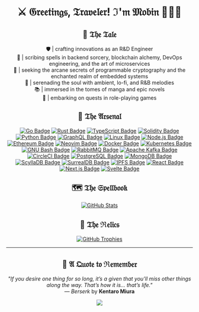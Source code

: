 <div align="center">

# ⚔️ 𝔊𝔯𝔢𝔢𝔱𝔦𝔫𝔤𝔰, 𝔗𝔯𝔞𝔳𝔢𝔩𝔢𝔯! ℑ'𝔪 𝔐𝔬𝔟𝔦𝔫 🧙🏼‍♂️

## 📜 𝔗𝔥𝔢 𝔗𝔞𝔩𝔢

🛡️ | crafting innovations as an R&D Engineer  
📖 | scribing spells in backend sorcery, blockchain alchemy, DevOps engineering, and the art of microservices  
🔮 | seeking the arcane secrets of programmable cryptography and the enchanted realm of embedded systems  
🎼 | serenading the soul with ambient, lo-fi, and R&B melodies  
📚 | immersed in the tomes of manga and epic novels  
🎲 | embarking on quests in role-playing games

## 🧵 𝔗𝔥𝔢 𝔄𝔯𝔰𝔢𝔫𝔞𝔩

[![Go Badge](https://img.shields.io/badge/Go-00ADD8?logo=go&logoColor=fff&style=for-the-badge)](https://go.dev/)
[![Rust Badge](https://img.shields.io/badge/Rust-000?logo=rust&logoColor=fff&style=for-the-badge)](https://www.rust-lang.org/)
[![TypeScript Badge](https://img.shields.io/badge/TypeScript-3178C6?logo=typescript&logoColor=fff&style=for-the-badge)](https://www.typescriptlang.org/)
[![Solidity Badge](https://img.shields.io/badge/Solidity-363636?logo=solidity&logoColor=fff&style=for-the-badge)](https://soliditylang.org/)
[![Python Badge](https://img.shields.io/badge/Python-3776AB?logo=python&logoColor=fff&style=for-the-badge)](https://www.python.org/)
[![GraphQL Badge](https://img.shields.io/badge/GraphQL-E10098?logo=graphql&logoColor=fff&style=for-the-badge)](https://graphql.org/)
[![Linux Badge](https://img.shields.io/badge/Linux-FCC624?logo=linux&logoColor=000&style=for-the-badge)](https://www.linux.org/)
[![Node.js Badge](https://img.shields.io/badge/Node.js-393?logo=nodedotjs&logoColor=fff&style=for-the-badge)](https://nodejs.org/)
[![Ethereum Badge](https://img.shields.io/badge/Ethereum-3C3C3D?logo=ethereum&logoColor=fff&style=for-the-badge)](https://ethereum.org/)
[![Neovim Badge](https://img.shields.io/badge/Neovim-57A143?logo=neovim&logoColor=fff&style=for-the-badge)](https://neovim.io/)
[![Docker Badge](https://img.shields.io/badge/Docker-2496ED?logo=docker&logoColor=fff&style=for-the-badge)](https://www.docker.com/)
[![Kubernetes Badge](https://img.shields.io/badge/Kubernetes-326CE5?logo=kubernetes&logoColor=fff&style=for-the-badge)](https://kubernetes.io/)
[![GNU Bash Badge](https://img.shields.io/badge/GNU%20Bash-4EAA25?logo=gnubash&logoColor=fff&style=for-the-badge)](https://www.gnu.org/software/bash/)
[![RabbitMQ Badge](https://img.shields.io/badge/RabbitMQ-F60?logo=rabbitmq&logoColor=fff&style=for-the-badge)](https://rabbitmq.com/)
[![Apache Kafka Badge](https://img.shields.io/badge/Apache%20Kafka-231F20?logo=apachekafka&logoColor=fff&style=for-the-badge)](https://kafka.apache.org/)
[![CircleCI Badge](https://img.shields.io/badge/CircleCI-343434?logo=circleci&logoColor=fff&style=for-the-badge)](https://circleci.com/)
[![PostgreSQL Badge](https://img.shields.io/badge/PostgreSQL-4169E1?logo=postgresql&logoColor=fff&style=for-the-badge)](https://www.postgresql.org/)
[![MongoDB Badge](https://img.shields.io/badge/MongoDB-47A248?logo=mongodb&logoColor=fff&style=for-the-badge)](https://www.mongodb.com/)
[![ScyllaDB Badge](https://img.shields.io/badge/ScyllaDB-6CD5E7?logo=scylladb&logoColor=000&style=for-the-badge)](https://www.scylladb.com/)
[![SurrealDB Badge](https://img.shields.io/badge/SurrealDB-FF00A0?logo=surrealdb&logoColor=fff&style=for-the-badge)](https://surrealdb.com/)
[![IPFS Badge](https://img.shields.io/badge/IPFS-65C2CB?logo=ipfs&logoColor=fff&style=for-the-badge)](https://ipfs.tech/)
[![React Badge](https://img.shields.io/badge/React-61DAFB?logo=react&logoColor=000&style=for-the-badge)](https://react.dev/)
[![Next.js Badge](https://img.shields.io/badge/Next.js-000?logo=nextdotjs&logoColor=fff&style=for-the-badge)](https://nextjs.org/)
[![Svelte Badge](https://img.shields.io/badge/Svelte-FF3E00?logo=svelte&logoColor=fff&style=for-the-badge)](https://svelte.dev/)

## 🗺️ 𝔗𝔥𝔢 𝔖𝔭𝔢𝔩𝔩𝔟𝔬𝔬𝔨

[![GitHub Stats](https://github-readme-stats.vercel.app/api/top-langs/?username=tr1sm0s1n&theme=dracula&include_all_commits=false&count_private=true&layout=compact)](https://github.com/tr1sm0s1n)

## 🏅 𝔗𝔥𝔢 ℜ𝔢𝔩𝔦𝔠𝔰

[![GitHub Trophies](https://github-profile-trophy.vercel.app/?username=tr1sm0s1n&theme=dracula&no-frame=false&margin-w=4)](https://github.com/tr1sm0s1n)

---

## 🖤 𝔄 𝔔𝔲𝔬𝔱𝔢 𝔱𝔬 ℜ𝔢𝔪𝔢𝔪𝔟𝔢𝔯

_"If you desire one thing for so long, it’s a given that you’ll miss other things along the way. That’s how it is... that’s life."_  
— _Berserk_ by **Kentaro Miura**

<img src="https://media1.tenor.com/m/e2fIyl5q1NgAAAAC/guts-synthwave.gif"></img>

</div>
